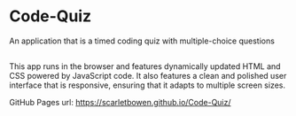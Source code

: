 # Code-Quiz
An application that is a timed coding quiz with multiple-choice questions

##
This app runs in the browser and features dynamically updated HTML and CSS powered by JavaScript code. It also features a clean and polished user interface that is responsive, ensuring that it adapts to multiple screen sizes.

GitHub Pages url: https://scarletbowen.github.io/Code-Quiz/
